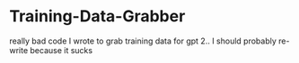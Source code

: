 # Training-Data-Grabber

really bad code I wrote to grab training data for gpt 2.. I should probably re-write because it sucks
